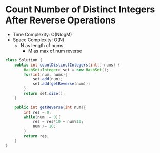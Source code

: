 # Count Number of Distinct Integers After Reverse Operations

- Time Complexity: O(NlogM)
- Space Complexity: O(N)
  - N as length of nums
    - M as max of num reverse

```java
class Solution {
    public int countDistinctIntegers(int[] nums) {
        HashSet<Integer> set = new HashSet();
        for(int num: nums){
            set.add(num);
            set.add(getReverse(num));
        }
        return set.size();
    }

    public int getReverse(int num){
        int res = 0;
        while(num != 0){
            res = res*10 + num%10;
            num /= 10;
        }
        return res;
    }
}
```
